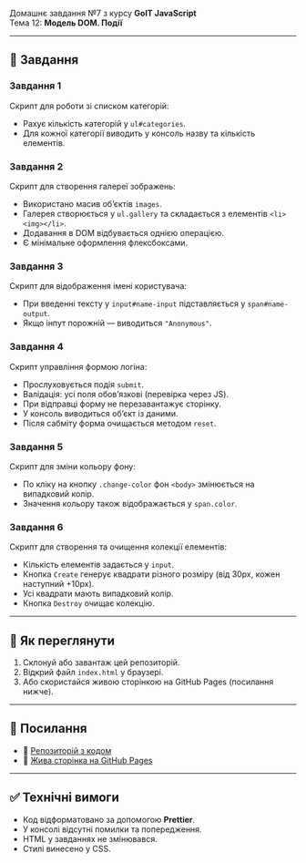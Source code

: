 Домашнє завдання №7 з курсу **GoIT JavaScript**  
Тема 12: **Модель DOM. Події**

---

## 📌 Завдання

### Завдання 1

Скрипт для роботи зі списком категорій:

- Рахує кількість категорій у `ul#categories`.
- Для кожної категорії виводить у консоль назву та кількість елементів.

### Завдання 2

Скрипт для створення галереї зображень:

- Використано масив об’єктів `images`.
- Галерея створюється у `ul.gallery` та складається з елементів `<li><img></li>`.
- Додавання в DOM відбувається однією операцією.
- Є мінімальне оформлення флексбоксами.

### Завдання 3

Скрипт для відображення імені користувача:

- При введенні тексту у `input#name-input` підставляється у `span#name-output`.
- Якщо інпут порожній — виводиться `"Anonymous"`.

### Завдання 4

Скрипт управління формою логіна:

- Прослуховується подія `submit`.
- Валідація: усі поля обов’язкові (перевірка через JS).
- При відправці форму не перезавантажує сторінку.
- У консоль виводиться об’єкт із даними.
- Після сабміту форма очищається методом `reset`.

### Завдання 5

Скрипт для зміни кольору фону:

- По кліку на кнопку `.change-color` фон `<body>` змінюється на випадковий колір.
- Значення кольору також відображається у `span.color`.

### Завдання 6

Скрипт для створення та очищення колекції елементів:

- Кількість елементів задається у `input`.
- Кнопка `Create` генерує квадрати різного розміру (від 30px, кожен наступний +10px).
- Усі квадрати мають випадковий колір.
- Кнопка `Destroy` очищає колекцію.

---

## 🚀 Як переглянути

1. Склонуй або завантаж цей репозиторій.
2. Відкрий файл `index.html` у браузері.
3. Або скористайся живою сторінкою на GitHub Pages (посилання нижче).

---

## 📎 Посилання

- 🔗 [Репозиторій з кодом](https://github.com/Tetiana-co/goit-js-hw-07.git)
- 🔗 [Жива сторінка на GitHub Pages](https://ТВОЄ_ІМ_Я.github.io/goit-js-hw-07/)

---

## ✅ Технічні вимоги

- Код відформатовано за допомогою **Prettier**.
- У консолі відсутні помилки та попередження.
- HTML у завданнях не змінювався.
- Стилі винесено у CSS.
